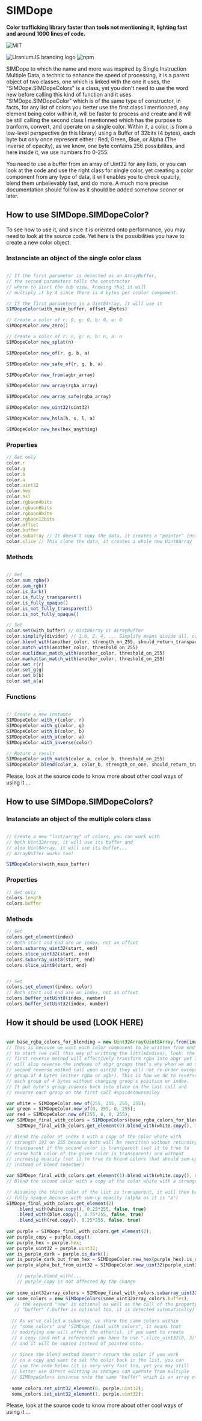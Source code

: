 # SIMDope

**Color trafficking library faster than tools not mentioning it, lighting fast and around 1000 lines of code.**

![MIT](https://img.shields.io/badge/license-MIT-green)

![UraniumJS branding logo](https://raw.githubusercontent.com/pixa-pics/SIMDope/main/Branding.png) ![npm](https://img.shields.io/npm/dw/simdope?label=NPM%20DOWNLOAD&logo=NPM)


SIMDope to which the name and more was inspired by Single Instruction Multiple Data, a technic to enhance the speed of processing, it is a parent object of two classes, one which is linked with the one it uses, the "SIMDope.SIMDopeColors" is a class, yet you don't need to use the word new before calling this kind of function and it uses "SIMDope.SIMDopeColor" which is of the same type of constructor, in facts, for any list of colors you better use the first class I mentionned, any element being color within it, will be faster to process and create and it will be still calling the second class I mentionned which has the purpose to tranform, convert, and operate on a single color. Within it, a color, is from a low-level perspective (in this library) using a Buffer of 32bits (4 bytes), each byte but only once represent either : Red, Green, Blue, or Alpha (The inverse of opacity), as we know, one byte contains 256 possibilites, and here inside it, we use numbers fro 0-255.

You need to use a buffer from an array of Uint32 for any lists, or you can look at the code and use the right class for single color, yet creating a color component from any type of data, it will enables you to check opacity, blend them unbelievably fast, and do more. A much more precise documentation should follow as it should be added somehow sooner or later.


## How to use SIMDope.SIMDopeColor?

To see how to use it, and since it is oriented onto performance, you may need to look at the source code. Yet here is the possibilities you have to create a new color object.

### Instanciate an object of the single color class

```JavaScript

// If the first parameter is detected as an ArrayBuffer,
// the second parameters tells the constructor
// where to start the sub view, knowing that it will
// multiply it by 4 since there is 4 bytes per ccolor compoment.

// If the first parameters is a Uint8Array, it will use it
SIMDopeColor(with_main_buffer, offset_4bytes) 

// Create a color of r: 0, g: 0, b: 0, a: 0
SIMDopeColor.new_zero()

// Create a color of r: n, g: n, b: n, a: n
SIMDopeColor.new_splat(n)

SIMDopeColor.new_of(r, g, b, a)

SIMDopeColor.new_safe_of(r, g, b, a)

SIMDopeColor.new_from(agbr_array)

SIMDopeColor.new_array(rgba_array)

SIMDopeColor.new_array_safe(rgba_array)

SIMDopeColor.new_uint32(uint32)

SIMDopeColor.new_hsla(h, s, l, a)

SIMDopeColor.new_hex(hex_anything)

```

### Properties

```JavaScript
// Get only
color.r
color.g
color.b
color.a
color.uint32
color.hex
color.hsl
color.rgbaon4bits
color.rgbaon6bits
color.rgbaon8bits
color.rgbaon12bits
color.offset
color.buffer
color.subarray // It doesn't copy the data, it creates a "pointer" instance
color.slice // This clone the data, it creates a whole new Uint8Array
```

### Methods

```JavaScript

// Get
color.sum_rgba()
color.sum_rgb()
color.is_dark()
color.is_fully_transparent()
color.is_fully_opaque()
color.is_not_fully_transparent()
color.is_not_fully_opaque()

// Set
color.set(with_buffer) // Uint8Array or ArrayBuffer
color.simplify(divider) // 1.6, 2, 4, ... Simplify means divide all, coerce to Uint, multiply them again
color.blend_with(another_color, strength_on_255, should_return_transparent, is_alpha_addition)
color.match_with(another_color, threshold_on_255)
color.euclidean_match_with(another_color, threshold_on_255)
color.manhattan_match_with(another_color, threshold_on_255)
color.set_r(r)
color.set_g(g)
color.set_b(b)
color.set_a(a)
```
### Functions

```JavaScript

// Create a new instance
SIMDopeColor.with_r(color, r)
SIMDopeColor.with_g(color, g)
SIMDopeColor.with_b(color, b)
SIMDopeColor.with_a(color, a)
SIMDopeColor.with_inverse(color)

// Return a result
SIMDopeColor.with_match(color_a, color_b, threshold_on_255)
SIMDopeColor.blend(color_a, color_b, strength_on_one, should_return_transparent, is_alpha_addition)
```

Please, look at the source code to know more about other cool ways of using it ...

## How to use SIMDope.SIMDopeColors?

### Instanciate an object of the multiple colors class

```JavaScript

// Create a new "list/array" of colors, you can work with 
// both Uint32Array, it will use its buffer and
// also Uint8Array, it will use its buffer... 
// ArrayBuffer works too!

SIMDopeColors(with_main_buffer)

```

### Properties

```JavaScript
// Get only
colors.length
colors.buffer
```

### Methods

```JavaScript
// Get
colors.get_element(index)
// Both start and end are an index, not an offset
colors.subarray_uint32(start, end) 
colors.slice_uint32(start, end)
colors.subarray_uint8(start, end)
colors.slice_uint8(start, end)


// Set
colors.set_element(index, color)
// Both start and end are an index, not an offset
colors.buffer_setUint8(index, number)
colors.buffer_setUint32(index, number)
```

## How it should be used (LOOK HERE)

```JavaScript

var base_rgba_colors_for_blending = new Uint32Array(Uint8Array.from(imagedata.data).reverse().buffer).reverse(); 
// This is because we want each color component to be written from end
// to start (we call this way of writting the littleEndian), look: the
// first reverse method will effectively transform rgba into abgr yet it
// will also reverse the indexes of abgr groups that's why when we do the
// second reverse method call upon uint32 they will not re-order except by
// group of 4 bytes (either rgba or agbr). This is how we do to reverse
// each group of 4 bytes without changing group's position or index.
// It put byte's group indexes back into place on the last call and
// reverse each group on the first call #upsidedownsmiley

var white = SIMDopeColor.new_of(255, 255, 255, 255);
var green = SIMDopeColor.new_of(0, 255, 0, 255);
var red = SIMDopeColor.new_of(255, 0, 0, 255);
var SIMDope_final_with_colors = SIMDopeColors(base_rgba_colors_for_blending);
    SIMDope_final_with_colors.get_element(0).blend_with(white.copy(), 192, false, false) 

// Blend the color at index 0 with a copy of the color white with
// strength 192 on 255 because both will be rewritten without returning
// transparent if the second color is transparent (set it to true to
// erase both color of the given color is transparent) and without
// increasig opacity (set it to true to blend colors that should sum-up
// instead of blend together)

var SIMDope_final_with_colors.get_element(1).blend_with(white.copy(), 0.25*255, false, false) 
// Blend the second color with a copy of the color white with a strength of 25% ...

// Assuming the third color of the list is transparent, it will then be
// fully opaque because with sum-up opacity (alpha as it is "a")
SIMDope_final_with_colors.get_element(2)
    .blend_with(white.copy(), 0.25*255, false, true)
    .blend_with(blue.copy(), 0.75*255, false, true)
    .blend_with(red.copy(), 0.25*255, false, true)
    
var purple = SIMDope_final_with_colors.get_element(2);
var purple_copy = purple.copy();
var purple_hex = purple.hex;
var purple_uint32 = purple.uint32;
var is_purple_dark = purple.is_dark();
var is_purple_dark_but_from_hex = SIMDopeColor.new_hex(purple_hex).is_dark();
var purple_alpha_but_from_uint32 = SIMDopeColor.new_uint32(purple_uint32).a;

    // purple.blend_with(...
    // purple_copy is not affected by the change
    
var some_uint32array_colors = SIMDope_final_with_colors.subarray_uint32(0, 3);
var some_colors = new SIMDopeColors(some_uint32array_colors.buffer); 
   // the keyword "new" is optional as well as the call of the property
   // "buffer" (.buffer is optional too, it is detected automatically)
  
  // As we've called a subarray, we share the same colors within
  // "some_colors" and "SIMDope_final_with_colors", it means that
  // modifying one will affect the other(s), if you want to create
  // a copy (and not a reference) you have to use ".slice_uint32(0, 3)"
  // and it will be copied instead of pointed onto.
  
  // Since the blend method doesn't return the color if you work
  // on a copy and want to set the color back in the list, you can
  // use the code below (it is very very fast too, yet you may still
  // better use direct editting as changes can operate from multiple
  // SIMDopeColors instance onto the same "buffer" which is an array of bytes)
  
  some_colors.set_uint32_element(0, purple.uint32);
  some_colors.set_uint32_element(1, purple.uint32);

```

Please, look at the source code to know more about other cool ways of using it ...
